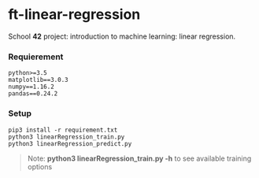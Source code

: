 # ft-linear-regression

School **42** project: introduction to machine learning: linear regression.

### Requierement
    python>=3.5
    matplotlib==3.0.3
    numpy==1.16.2
    pandas==0.24.2

### Setup
    pip3 install -r requirement.txt
    python3 linearRegression_train.py
    python3 linearRegression_predict.py

> Note: **python3 linearRegression_train.py -h** to see available training options